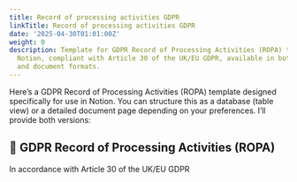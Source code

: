 ```yaml
---
title: Record of processing activities GDPR
linkTitle: Record of processing activities GDPR
date: '2025-04-30T01:01:00Z'
weight: 0
description: Template for GDPR Record of Processing Activities (ROPA) tailored for
  Notion, compliant with Article 30 of the UK/EU GDPR, available in both database
  and document formats.
---
```



Here’s a GDPR Record of Processing Activities (ROPA) template designed specifically for use in Notion. You can structure this as a database (table view) or a detailed document page depending on your preferences. I’ll provide both versions:

<!-- Unsupported block type: divider -->

## 🔐 GDPR Record of Processing Activities (ROPA)

In accordance with Article 30 of the UK/EU GDPR

<!-- Unsupported block type: divider -->

<!-- Unsupported block type: child_database -->